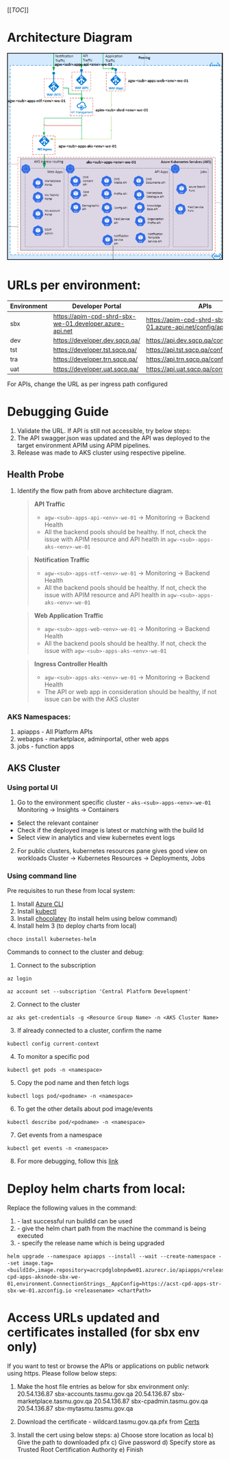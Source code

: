 [[_TOC_]]
# Architecture Diagram
![image.png](/.attachments/image-075af69a-e2d7-48e8-80b1-827a171746f5.png)

# URLs per environment:

| Environment| Developer Portal | APIs |Marketplace  |Admin Portal  |My TASMU| Account|
|--|--|--|--|--|--|--|
|sbx|https://apim-cpd-shrd-sbx-we-01.developer.azure-api.net|https://apim-cpd-shrd-sbx-we-01.azure-api.net/config/api/feature |https://sbx-marketplace.tasmu.gov.qa/ |https://sbx-cpadmin.tasmu.gov.qa/ |https://sbx-mytasmu.tasmu.gov.qa/ ||https://sbx-accounts.tasmu.gov.qa/ |
|dev|https://developer.dev.sqcp.qa/|https://api.dev.sqcp.qa/config/api/feature|https://marketplace.dev.sqcp.qa/|https://cpadmin.dev.sqcp.qa/|https://mytasmu.dev.sqcp.qa/|https://account.dev.sqcp.qa/|
|tst|https://developer.tst.sqcp.qa/|https://api.tst.sqcp.qa/config/api/feature|https://marketplace.tst.sqcp.qa/|https://cpadmin.tst.sqcp.qa/|https://mytasmu.tst.sqcp.qa/|https://account.tst.sqcp.qa/|
|tra|https://developer.trn.sqcp.qa/|https://api.trn.sqcp.qa/config/api/feature|https://marketplace.trn.sqcp.qa/|https://cpadmin.trn.sqcp.qa/|https://mytasmu.trn.sqcp.qa/|https://account.trn.sqcp.qa/|
|uat|https://developer.uat.sqcp.qa/|https://api.uat.sqcp.qa/config/api/feature|https://marketplace.uat.sqcp.qa/|https://cpadmin.uat.sqcp.qa/|https://mytasmu.uat.sqcp.qa/|https://account.uat.sqcp.qa/|
For APIs, change the URL as per ingress path configured


# Debugging Guide
1. Validate the URL. If API is still not accessible, try below steps:
1. The API swagger.json was updated and the API was deployed to the target environment APIM using APIM pipelines.
1. Release was made to AKS cluster using respective pipeline.

## Health Probe
1. Identify the flow path from above architecture diagram.
    > **API Traffic**
    >- `agw-<sub>-apps-api-<env>-we-01` -> Monitoring -> Backend Health
    >- All the backend pools should be healthy. If not, check the issue with APIM resource and API health in `agw-<sub>-apps-aks-<env>-we-01`

    > **Notification Traffic**
    >- `agw-<sub>-apps-ntf-<env>-we-01` -> Monitoring -> Backend Health
    >- All the backend pools should be healthy. If not, check the issue with APIM resource and API health in `agw-<sub>-apps-aks-<env>-we-01`

    > **Web Application Traffic**
    >- `agw-<sub>-apps-web-<env>-we-01` -> Monitoring -> Backend Health
    >- All the backend pools should be healthy. If not, check the issue with `agw-<sub>-apps-aks-<env>-we-01`

    > **Ingress Controller Health**
    >- `agw-<sub>-apps-aks-<env>-we-01` -> Monitoring -> Backend Health
    >- The API or web app in consideration should be healthy, if not issue can be with the AKS cluster


### AKS Namespaces:
1. apiapps - All Platform APIs
2. webapps - marketplace, adminportal, other web apps
3. jobs - function apps

## AKS Cluster
### Using portal UI
1. Go to the environment specific cluster - `aks-<sub>-apps-<env>-we-01`
Monitoring -> Insights -> Containers
- Select the relevant container
- Check if the deployed image is latest or matching with the build Id
- Select view in analytics and view kubernetes event logs

2. For public clusters, kubernetes resources pane gives good view on workloads
 Cluster -> Kubernetes Resources -> Deployments, Jobs

### Using command line
Pre requisites to run these from local system:
1. Install [Azure CLI](https://docs.microsoft.com/en-us/cli/azure/install-azure-cli) 
1. Install [kubectl](https://kubernetes.io/docs/tasks/tools/install-kubectl/#install-with-powershell-from-psgallery)
1. Install [chocolatey](https://chocolatey.org/docs/installation#install-with-powershellexe) (to install helm using below command)
1. Install helm 3 (to deploy charts from local)
```
choco install kubernetes-helm
```

Commands to connect to the cluster and debug:
1. Connect to the subscription
```
az login
```
```
az account set --subscription 'Central Platform Development'
```
2. Connect to the cluster
```
az aks get-credentials -g <Resource Group Name> -n <AKS Cluster Name>
```
3. If already connected to a cluster, confirm the name
```
kubectl config current-context
```
4. To monitor a specific pod
```
kubectl get pods -n <namespace>
```
5. Copy the pod name and then fetch logs
```
kubectl logs pod/<podname> -n <namespace>
```
6. To get the other details about pod image/events
```
kubectl describe pod/<podname> -n <namespace>
```
7. Get events from a namespace
```
kubectl get events -n <namespace> 
```
8. For more debugging, follow this [link](https://kubernetes.io/docs/reference/kubectl/cheatsheet/)

# Deploy helm charts from local:
Replace the following values in the command:
1. <buildId> - last successful run buildId can be used
2. <chartPath> - give the helm chart path from the machine the command is being executed
3. <releaseName> - specify the release name which is being upgraded
```
helm upgrade --namespace apiapps --install --wait --create-namespace --set image.tag=<buildId>,image.repository=acrcpdglobnpdwe01.azurecr.io/apiapps/<releaseName>,podIdentity=mi-cpd-apps-aksnode-sbx-we-01,environment.ConnectionStrings__AppConfig=https://acst-cpd-apps-str-sbx-we-01.azconfig.io <releasename> <chartPath>
```

# Access URLs updated and certificates installed (for sbx env only)

If you want to test or browse the APIs or applications on public network using https. Please follow below steps:
1. Make the host file entries as below for sbx environment only:
20.54.136.87 sbx-accounts.tasmu.gov.qa
20.54.136.87 sbx-marketplace.tasmu.gov.qa
20.54.136.87 sbx-cpadmin.tasmu.gov.qa
20.54.136.87 sbx-mytasmu.tasmu.gov.qa

1. Download the certificate - wildcard.tasmu.gov.qa.pfx from [Certs](https://microsofteur.sharepoint.com/:f:/t/TASMUNationalPlatform-DeliveryStream-MicrosoftOnly/EmAB3GrQ2RBLnNB0TS4C6PgBO5_p8E-iFFZPQGv8FYT9lg?e=PkJ84E)

1. Install the cert using below steps:
    a) Choose store location as local 
    b) Give the path to downloaded pfx
    c) Give password
    d) Specify store as Trusted Root Certification Authority 
    e) Finish